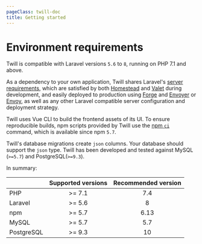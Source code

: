 ```yaml
---
pageClass: twill-doc
title: Getting started
---
```


# Environment requirements

Twill is compatible with Laravel versions `5.6` to `8`, running on PHP 7.1 and above.

As a dependency to your own application, Twill shares Laravel's [server requirements](https://laravel.com/docs/6.x/installation#server-requirements), which are satisfied by both [Homestead](https://laravel.com/docs/7.x/homestead) and [Valet](https://laravel.com/docs/7.x/valet) during development, and easily deployed to production using [Forge](https://forge.laravel.com) and [Envoyer](https://envoyer.io) or [Envoy](https://laravel.com/docs/7.x/envoy), as well as any other Laravel compatible server configuration and deployment strategy.

Twill uses Vue CLI to build the frontend assets of its UI. To ensure reproducible builds, npm scripts provided by Twill use the [npm `ci`](https://blog.npmjs.org/post/171556855892/introducing-npm-ci-for-faster-more-reliable) command, which is available since npm `5.7`.

Twill's database migrations create `json` columns. Your database should support the `json` type. Twill has been developed and tested against MySQL (`>=5.7`) and PostgreSQL(`>=9.3`).

In summary:

|            | Supported versions | Recommended version |
|:-----------|:------------------:|:-------------------:|
| PHP        | >= 7.1             | 7.4                 |
| Laravel    | >= 5.6             | 8                   |
| npm        | >= 5.7             | 6.13                |
| MySQL      | >= 5.7             | 5.7                 |
| PostgreSQL | >= 9.3             | 10                  |
